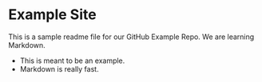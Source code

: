 # Example Site 


This is a sample readme file for our GitHub Example Repo. We are learning Markdown. 

* This is meant to be an example.
* Markdown is really fast. 